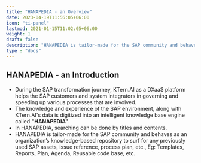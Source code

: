 ```yaml
---
title: "HANAPEDIA - an Overview"
date: 2023-04-19T11:56:05+06:00
icon: "ti-panel"
lastmod: 2021-01-15T11:02:05+06:00
weight: 1
draft: false
description: "HANAPEDIA is tailor-made for the SAP community and behaves as an organization’s knowledge-based repository to surf for any previously used SAP assets, issue reference, process plan, etc., Eg: Templates, Reports, Plan, Agenda, Reusable code base, etc."
type : "docs"
---
```



## HANAPEDIA - an Introduction
<ul>
   <li>
      During the SAP transformation journey, KTern.AI as a DXaaS platform helps the SAP customers and system integrators in governing and speeding up various processes that are involved. 
   </li>
   <li>
      The knowledge and experience of the SAP environment, along with KTern.AI's data is digitized into an intelligent knowledge base engine called <b>"HANAPEDIA"</b>. 
   </li>
   <li>
      In HANAPEDIA, searching can be done by titles and contents.
   </li>
   <li>
      HANAPEDIA is tailor-made for the SAP community and behaves as an organization’s knowledge-based repository to surf for any previously used SAP assets, issue reference, process plan, etc., Eg: Templates, Reports, Plan, Agenda, Reusable code base, etc.
   </li>
</ul>
